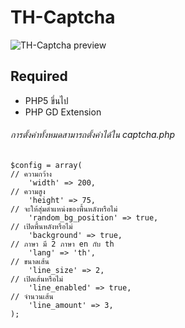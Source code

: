 # TH-Captcha

![TH-Captcha preview](http://www.mx7.com/i/a2f/Gw41j3.png)

## Required
* PHP5 ขึ่นไป
* PHP GD Extension

###### การตั้งค่าทั้งหมดสามารถตั้งค่าได้ใน captcha.php
```
$config = array(
// ความกว้าง
	'width' => 200,
// ความสูง
	'height' => 75,
// จะให้สุ่มตำแหน่งของพื้นหลังหรือไม่
	'random_bg_position' => true,
// เปิดพื้นหลังหรือไม่
	'background' => true,
// ภาษา มี 2 ภาษา en กับ th
	'lang' => 'th',
// ขนาดเส้น
	'line_size' => 2,
// เปิดเส้นหรือไม่
	'line_enabled' => true,
// จำนวนเส้น
	'line_amount' => 3,
);
```
